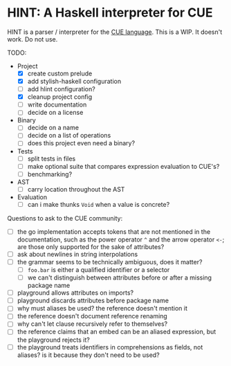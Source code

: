 # HINT: A Haskell interpreter for CUE

HINT is a parser / interpreter for the [CUE language](https://cuelang.org/). This is a WIP. It doesn't work. Do not use.

TODO:
  - Project
    - [x] create custom prelude
    - [x] add stylish-haskell configuration
    - [ ] add hlint configuration?
    - [x] cleanup project config
    - [ ] write documentation
    - [ ] decide on a license
  - Binary
    - [ ] decide on a name
    - [ ] decide on a list of operations
    - [ ] does this project even need a binary?
  - Tests
    - [ ] split tests in files
    - [ ] make optional suite that compares expression evaluation to CUE's?
    - [ ] benchmarking?
  - AST
    - [ ] carry location throughout the AST
  - Evaluation
    - [ ] can i make thunks `Void` when a value is concrete?

Questions to ask to the CUE community:
  - [ ] the go implementation accepts tokens that are not mentioned in the documentation, such as the power operator `^` and the arrow operator `<-`; are those only supported for the sake of attributes?
  - [ ] ask about newlines in string interpolations
  - [ ] the grammar seems to be technically ambiguous, does it matter?
    - [ ] `foo.bar` is either a qualified identifier or a selector
    - [ ] we can't distinguish between attributes before or after a missing package name
  - [ ] playground allows attributes on imports?
  - [ ] playground discards attributes before package name
  - [ ] why must aliases be used? the reference doesn't mention it
  - [ ] the reference doesn't document reference renaming
  - [ ] why can't let clause recursively refer to themselves?
  - [ ] the reference claims that an embed can be an aliased expression, but the playground rejects it?
  - [ ] the playground treats identifiers in comprehensions as fields, not aliases? is it because they don't need to be used?
